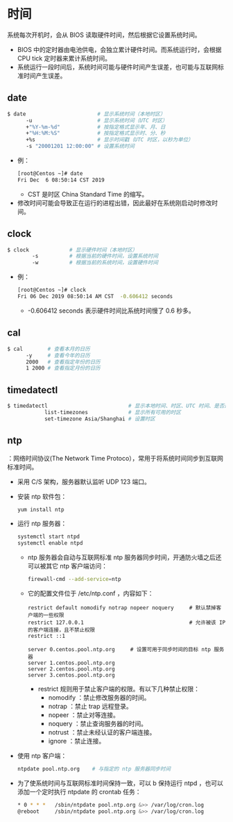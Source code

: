 # 时间

系统每次开机时，会从 BIOS 读取硬件时间，然后根据它设置系统时间。
- BIOS 中的定时器由电池供电，会独立累计硬件时间。而系统运行时，会根据 CPU tick 定时器来累计系统时间。
- 系统运行一段时间后，系统时间可能与硬件时间产生误差，也可能与互联网标准时间产生误差。

## date

```sh
$ date                       # 显示系统时间（本地时区）
      -u                     # 显示系统时间（UTC 时区）
      +"%Y-%m-%d"            # 按指定格式显示年、月、日
      +"%H:%M:%S"            # 按指定格式显示时、分、秒
      +%s                    # 显示时间戳（UTC 时区，以秒为单位）
      -s "20001201 12:00:00" # 设置系统时间
```
- 例：
    ```sh
    [root@Centos ~]# date
    Fri Dec  6 08:50:14 CST 2019
    ```
    - CST 是时区 China Standard Time 的缩写。
- 修改时间可能会导致正在运行的进程出错，因此最好在系统刚启动时修改时间。

## clock

```sh
$ clock             # 显示硬件时间（本地时区）
        -s          # 根据当前的硬件时间，设置系统时间
        -w          # 根据当前的系统时间，设置硬件时间
```
- 例：
    ```sh
    [root@Centos ~]# clock
    Fri 06 Dec 2019 08:50:14 AM CST  -0.606412 seconds
    ```
    - -0.606412 seconds 表示硬件时间比系统时间慢了 0.6 秒多。

## cal

```sh
$ cal        # 查看本月的日历
      -y     # 查看今年的日历
      2000   # 查看指定年份的日历
      1 2000 # 查看指定月份的日历
```

## timedatectl

```sh
$ timedatectl                          # 显示本地时间、时区、UTC 时间、是否进行 NTP 同步
            list-timezones             # 显示所有可用的时区
            set-timezone Asia/Shanghai # 设置时区
```

## ntp

：网络时间协议(The Network Time Protoco），常用于将系统时间同步到互联网标准时间。
- 采用 C/S 架构，服务器默认监听 UDP 123 端口。
- 安装 ntp 软件包：
    ```sh
    yum install ntp
    ```
- 运行 ntp 服务器：
    ```sh
    systemctl start ntpd
    systemctl enable ntpd
    ```
  - ntp 服务器会自动与互联网标准 ntp 服务器同步时间，开通防火墙之后还可以被其它 ntp 客户端访问：
    ```sh
    firewall-cmd --add-service=ntp
    ```
  - 它的配置文件位于 /etc/ntp.conf ，内容如下：
    ```
    restrict default nomodify notrap nopeer noquery     # 默认禁掉客户端的一些权限
    restrict 127.0.0.1                                  # 允许被该 IP 的客户端连接，且不禁止权限
    restrict ::1

    server 0.centos.pool.ntp.org     # 设置可用于同步时间的目标 ntp 服务器
    server 1.centos.pool.ntp.org
    server 2.centos.pool.ntp.org
    server 3.centos.pool.ntp.org
    ```
    - restrict 规则用于禁止客户端的权限。有以下几种禁止权限：
      - nomodify ：禁止修改服务器的时间。
      - notrap ：禁止 trap 远程登录。
      - nopeer ：禁止对等连接。
      - noquery ：禁止查询服务器的时间。
      - notrust ：禁止未经认证的客户端连接。
      - ignore ：禁止连接。

- 使用 ntp 客户端：
    ```sh
    ntpdate pool.ntp.org    # 与指定的 ntp 服务器同步时间
    ```

- 为了使系统时间与互联网标准时间保持一致，可以 b 保持运行 ntpd ，也可以添加一个定时执行 ntpdate 的 crontab 任务：
    ```sh
    * 0 * * *   /sbin/ntpdate pool.ntp.org &>> /var/log/cron.log
    @reboot     /sbin/ntpdate pool.ntp.org &>> /var/log/cron.log
    ```
